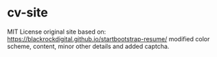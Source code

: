 # cv-site
MIT License
original site based on:  https://blackrockdigital.github.io/startbootstrap-resume/
modified color scheme, content, minor other details and added captcha.
